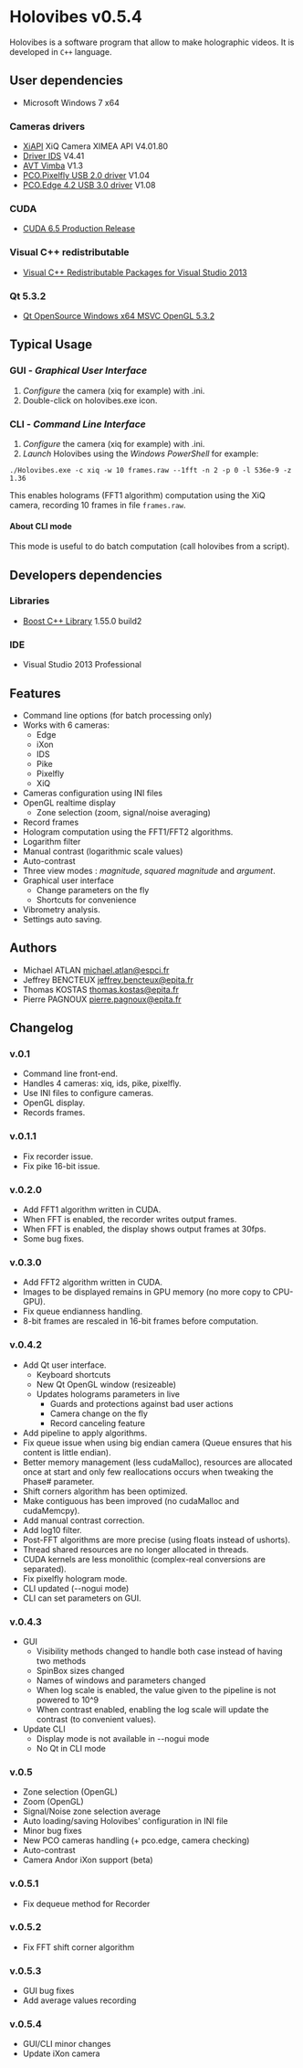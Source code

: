 # Holovibes v0.5.4 #

Holovibes is a software program that allow to make holographic videos. It is developed in `C++` language.

## User dependencies ##

* Microsoft Windows 7 x64

### Cameras drivers ###

* [XiAPI](http://www.ximea.com/support/wiki/apis/XiAPI) XiQ Camera XIMEA API V4.01.80
* [Driver IDS](http://en.ids-imaging.com) V4.41
* [AVT Vimba](http://www.alliedvisiontec.com/us/products/legacy.html) V1.3
* [PCO.Pixelfly USB 2.0 driver](http://www.pco.de/support/interface/sensitive-cameras/pcopixelfly-usb/) V1.04
* [PCO.Edge 4.2 USB 3.0 driver](http://www.pco.de/support/interface/scmos-cameras/pcoedge-42/) V1.08

### CUDA ###

* [CUDA 6.5 Production Release](https://developer.nvidia.com/cuda-downloads)

### Visual C++ redistributable ###

* [Visual C++ Redistributable Packages for Visual Studio 2013](http://www.microsoft.com/en-US/download/details.aspx?id=40784)

### Qt 5.3.2 ###

* [Qt OpenSource Windows x64 MSVC OpenGL 5.3.2](http://download.qt-project.org/official_releases/qt/5.3/5.3.2/qt-opensource-windows-x86-msvc2013_64_opengl-5.3.2.exe.mirrorlist)

## Typical Usage ##

### GUI - *Graphical User Interface*

1. *Configure* the camera (xiq for example) with .ini.
2. Double-click on holovibes.exe icon.

### CLI - *Command Line Interface*

1. *Configure* the camera (xiq for example) with .ini.
2. *Launch* Holovibes using the *Windows PowerShell* for example:

~~~
./Holovibes.exe -c xiq -w 10 frames.raw --1fft -n 2 -p 0 -l 536e-9 -z 1.36
~~~

This enables holograms (FFT1 algorithm) computation using the XiQ camera, recording 10 frames in file `frames.raw`.

#### About CLI mode

This mode is useful to do batch computation (call holovibes from a script).

## Developers dependencies ##

### Libraries ###

* [Boost C++ Library](http://sourceforge.net/projects/boost/files/boost-binaries) 1.55.0 build2

### IDE ###

* Visual Studio 2013 Professional

## Features ##

* Command line options (for batch processing only)
* Works with 6 cameras:
    * Edge
    * iXon
    * IDS
    * Pike
    * Pixelfly
    * XiQ
* Cameras configuration using INI files
* OpenGL realtime display
  * Zone selection (zoom, signal/noise averaging)
* Record frames
* Hologram computation using the FFT1/FFT2 algorithms.
* Logarithm filter
* Manual contrast (logarithmic scale values)
* Auto-contrast
* Three view modes : *magnitude*, *squared magnitude* and *argument*.
* Graphical user interface
  * Change parameters on the fly
  * Shortcuts for convenience
* Vibrometry analysis.
* Settings auto saving.

## Authors ##

* Michael ATLAN <michael.atlan@espci.fr>
* Jeffrey BENCTEUX <jeffrey.bencteux@epita.fr>
* Thomas KOSTAS <thomas.kostas@epita.fr>
* Pierre PAGNOUX <pierre.pagnoux@epita.fr>

## Changelog ##

### v.0.1 ###

* Command line front-end.
* Handles 4 cameras: xiq, ids, pike, pixelfly.
* Use INI files to configure cameras.
* OpenGL display.
* Records frames.

### v.0.1.1 ###

* Fix recorder issue.
* Fix pike 16-bit issue.

### v.0.2.0 ###

* Add FFT1 algorithm written in CUDA.
* When FFT is enabled, the recorder writes output frames.
* When FFT is enabled, the display shows output frames at 30fps.
* Some bug fixes.

### v.0.3.0 ###

* Add FFT2 algorithm written in CUDA.
* Images to be displayed remains in GPU memory (no more copy to CPU-GPU).
* Fix queue endianness handling.
* 8-bit frames are rescaled in 16-bit frames before computation.

### v.0.4.2 ###

* Add Qt user interface.
  * Keyboard shortcuts
  * New Qt OpenGL window (resizeable)
  * Updates holograms parameters in live
    * Guards and protections against bad user actions
    * Camera change on the fly
    * Record canceling feature
* Add pipeline to apply algorithms.
* Fix queue issue when using big endian camera (Queue ensures that his content is little endian).
* Better memory management (less cudaMalloc), resources are allocated once at start and only few reallocations occurs when tweaking the Phase# parameter.
* Shift corners algorithm has been optimized.
* Make contiguous has been improved (no cudaMalloc and cudaMemcpy).
* Add manual contrast correction.
* Add log10 filter.
* Post-FFT algorithms are more precise (using floats instead of ushorts).
* Thread shared resources are no longer allocated in threads.
* CUDA kernels are less monolithic (complex-real conversions are separated).
* Fix pixelfly hologram mode.
* CLI updated (--nogui mode)
* CLI can set parameters on GUI.

### v.0.4.3 ###

* GUI
  * Visibility methods changed to handle both case instead of having two methods
  * SpinBox sizes changed
  * Names of windows and parameters changed
  * When log scale is enabled, the value given to the pipeline is not powered to 10^9
  * When contrast enabled, enabling the log scale will update the contrast (to convenient values).
* Update CLI
  * Display mode is not available in --nogui mode
  * No Qt in CLI mode

### v.0.5 ###

* Zone selection (OpenGL)
* Zoom (OpenGL)
* Signal/Noise zone selection average
* Auto loading/saving Holovibes' configuration in INI file
* Minor bug fixes
* New PCO cameras handling (+ pco.edge, camera checking)
* Auto-contrast
* Camera Andor iXon support (beta)

### v.0.5.1 ###

* Fix dequeue method for Recorder

### v.0.5.2 ###

* Fix FFT shift corner algorithm

### v.0.5.3 ###

* GUI bug fixes
* Add average values recording

### v.0.5.4 ###

* GUI/CLI minor changes
* Update iXon camera
